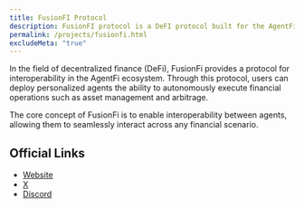 ```yaml
---
title: FusionFI Protocol
description: FusionFI protocol is a DeFI protocol built for the AgentFi ecosystem.
permalink: /projects/fusionfi.html
excludeMeta: "true"
---
```


In the field of decentralized finance (DeFi), FusionFi provides a protocol for interoperability in the AgentFi ecosystem. Through this protocol, users can deploy personalized agents the ability to autonomously execute financial operations such as asset management and arbitrage.

The core concept of FusionFi is to enable interoperability between agents, allowing them to seamlessly interact across any financial scenario.

## Official Links

- [Website](https://www.fusionfi.pro/#/)
- [X](https://x.com/FusionFiPro)
- [Discord](https://discord.gg/FbxZEkCnvw)
